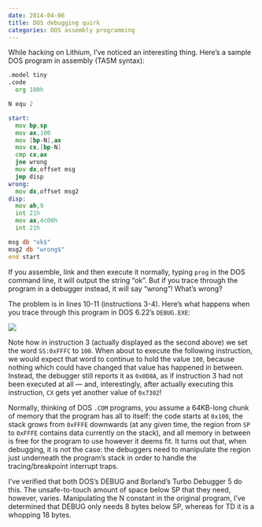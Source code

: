 ```yaml
---
date: 2014-04-06
title: DOS debugging quirk
categories: DOS assembly programming
---
```


While hacking on Lithium, I’ve noticed an interesting thing. Here’s a sample DOS program in assembly (TASM syntax):

```asm
.model tiny
.code
  org 100h

N equ 2

start:
  mov bp,sp
  mov ax,100
  mov [bp-N],ax
  mov cx,[bp-N]
  cmp cx,ax
  jne wrong
  mov dx,offset msg
  jmp disp
wrong:
  mov dx,offset msg2
disp:
  mov ah,9
  int 21h
  mov ax,4c00h
  int 21h

msg db "ok$"
msg2 db "wrong$"
end start
```

If you assemble, link and then execute it normally, typing `prog` in the DOS command line, it will output the string “ok”. But if you trace through the program in a debugger instead, it will say “wrong”! What’s wrong?

The problem is in lines 10-11 (instructions 3-4). Here’s what happens when you trace through this program in DOS 6.22’s `DEBUG.EXE`:

<img src="/img/blog/debug.png">

Note how in instruction 3 (actually displayed as the second above) we set the word `SS:0xFFFC` to `100`. When about to execute the following instruction, we would expect that word to continue to hold the value `100`, because nothing which could have changed that value has happened in between. Instead, the debugger still reports it as `0x0D8A`, as if instruction 3 had not been executed at all — and, interestingly, after actually executing this instruction, `CX` gets yet another value of `0x7302`!

Normally, thinking of DOS `.COM` programs, you assume a 64KB-long chunk of memory that the program has all to itself: the code starts at `0x100`, the stack grows from `0xFFFE` downwards (at any given time, the region from `SP` to `0xFFFE` contains data currently on the stack), and all memory in between is free for the program to use however it deems fit. It turns out that, when debugging, it is not the case: the debuggers need to manipulate the region just underneath the program’s stack in order to handle the tracing/breakpoint interrupt traps.

I’ve verified that both DOS’s DEBUG and Borland’s Turbo Debugger 5 do this. The unsafe-to-touch amount of space below SP that they need, however, varies. Manipulating the N constant in the original program, I’ve determined that DEBUG only needs 8 bytes below SP, whereas for TD it is a whopping 18 bytes.
